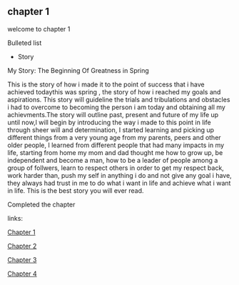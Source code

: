 ## chapter 1

welcome to chapter 1

Bulleted list

- Story



My Story: The Beginning Of Greatness in Spring


This is the story of how i made it to the point of success that i have achieved todaythis was spring , the story of how i reached my goals and aspirations. This story will guideline the trials and tribulations and obstacles i had to overcome to becoming the person i am today and obtaining all my achievments.The story will outline past, present and future of my life up until now,l will begin by introducing the way i made to this point in life through sheer will and determination, I started learning and picking up different things from a very young age from my parents, peers and other older people, I learned from different people that had many impacts in my life, starting from home my mom and dad thought me how to grow up, be independent and become a man, how to be a leader of people among a group of follwers, learn to respect others in order to get my respect back, work harder than, push my self in anything i do and not give any goal i have, they always had trust in me to do what i want in life and achieve what i want in life.  This is the best story you will ever read.

Completed the chapter




links:

[Chapter 1](chapter01.md)
<br>

[Chapter 2](chapter02.md)
<br>

[Chapter 3](chapter03.md)

[Chapter 4](chapter04.md)
